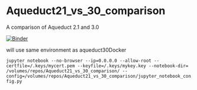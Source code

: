 # Aqueduct21_vs_30_comparison
A comparison of Aqueduct 2.1 and 3.0

[![Binder](https://mybinder.org/badge.svg)](https://mybinder.org/v2/gh/rutgerhofste/Aqueduct21_vs_30_comparison/master)


will use same environment as aqueduct30Docker

`jupyter notebook --no-browser --ip=0.0.0.0 --allow-root --certfile=/.keys/mycert.pem --keyfile=/.keys/mykey.key --notebook-dir= /volumes/repos/Aqueduct21_vs_30_comparison/ --config=/volumes/repos/Aqueduct21_vs_30_comparison/jupyter_notebook_config.py`
